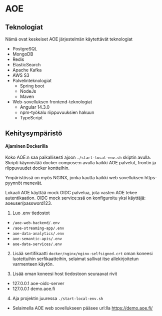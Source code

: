 # AOE

## Teknologiat
Nämä ovat keskeiset AOE järjestelmän käytettävät teknologiat

- PostgreSQL
- MongoDB
- Redis
- ElasticSearch
- Apache Kafka
- AWS S3
- Palvelinteknologiat
  - Spring boot
  - NodeJs
  - Maven
- Web-sovelluksen frontend-teknologiat
  - Angular 14.3.0
  - npm-työkalu riippuvuuksien hakuun
  - TypeScript

## Kehitysympäristö


#### Ajaminen Dockerilla
Koko AOE:n saa paikallisesti ajoon `./start-local-env.sh` skiptin avulla. 
Skripti käynnistää docker compose:n avulla kaikki AOE palvelut, frontin ja riippuvuudet docker kontteihin.

Ympäristössä on myös NGINX, jonka kautta kaikki web sovelluksen https-pyynnöt menevät.

Lokaali AOE käyttää mock OIDC palvelua, jota vasten AOE tekee autentikaation. OIDC mock service:ssä on konfiguroitu yksi käyttäjä: aoeuser/password123.

1) Luo .env tiedostot
- `/aoe-web-backend/.env` 
- `/aoe-streaming-app/.env`
- `aoe-data-analytics/.env`
- `aoe-semantic-apis/.env`
- `aoe-data-services/.env`

2) Lisää sertifikaatti `docker/nginx/nginx-selfsigned.crt` oman koneesi luotettuihin serfikaatteihin, selaimat sallivat itse allekirjoitetun varmenteen käytön. 

3) Lisää oman koneesi host tiedostoon seuraavat rivit
- 127.0.0.1       aoe-oidc-server
- 127.0.0.1       demo.aoe.fi

4) Aja projektin juuressa `./start-local-env.sh`
- Selaimella AOE web sovellukseen pääsee url:lla https://demo.aoe.fi/


